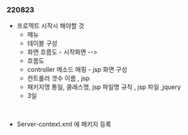 ### 220823

- 프로젝트 시작시 해야할 것
  - 메뉴
  - 테이블 구성
  - 화면 흐름도 - 시작화면 --> 
  - 흐름도
  - controller 메소드 매핑 - jsp 화면 구성
  - 컨트롤러 갯수 이름 , jsp
  - 패키지명 통일, 클래스명, jsp 파일명 규칙 , jsp 파일 ,jquery
  - 3일

​	



- Server-context.xml 에 패키지 등록

  